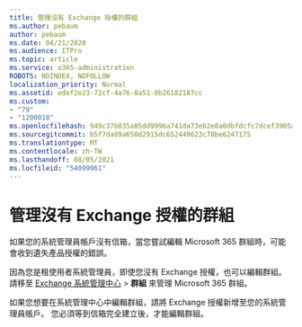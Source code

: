 ```yaml
---
title: 管理沒有 Exchange 授權的群組
ms.author: pebaum
author: pebaum
ms.date: 04/21/2020
ms.audience: ITPro
ms.topic: article
ms.service: o365-administration
ROBOTS: NOINDEX, NOFOLLOW
localization_priority: Normal
ms.assetid: edef2e23-72cf-4a76-8a51-0b26182187cc
ms.custom:
- "79"
- "1200018"
ms.openlocfilehash: 949c37b035a85dd9996a741da73eb2e8a0dbfdcfc7dcef3905aa78e5759404e9
ms.sourcegitcommit: b5f7da89a650d2915dc652449623c78be6247175
ms.translationtype: MT
ms.contentlocale: zh-TW
ms.lasthandoff: 08/05/2021
ms.locfileid: "54099061"
---
```

# <a name="manage-a-group-without-an-exchange-license"></a>管理沒有 Exchange 授權的群組

如果您的系統管理員帳戶沒有信箱，當您嘗試編輯 Microsoft 365 群組時，可能會收到遺失產品授權的錯誤。
  
因為您是租使用者系統管理員，即使您沒有 Exchange 授權，也可以編輯群組。 請移至 [Exchange 系統管理中心](https://outlook.office365.com/ecp.aspx) \> **群組** 來管理 Microsoft 365 群組。
  
如果您想要在系統管理中心中編輯群組，請將 Exchange 授權新增至您的系統管理員帳戶。 您必須等到信箱完全建立後，才能編輯群組。
  